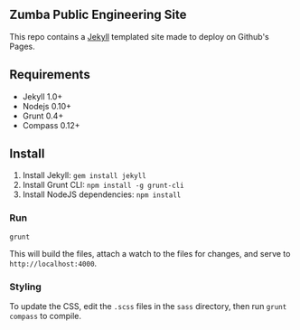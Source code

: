 ## Zumba Public Engineering Site

This repo contains a [Jekyll](https://github.com/mojombo/jekyll) templated site made
to deploy on Github's Pages.

## Requirements

* Jekyll 1.0+
* Nodejs 0.10+
* Grunt 0.4+
* Compass 0.12+

## Install

1. Install Jekyll: `gem install jekyll`
1. Install Grunt CLI: `npm install -g grunt-cli`
1. Install NodeJS dependencies: `npm install`

### Run

```shell
grunt
```

This will build the files, attach a watch to the files for changes, and serve to `http://localhost:4000`.

### Styling

To update the CSS, edit the `.scss` files in the `sass` directory, then run `grunt compass` to compile.
